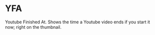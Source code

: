# YFA
Youtube Finished At. Shows the time a Youtube video ends if you start it now; right on the thumbnail.
